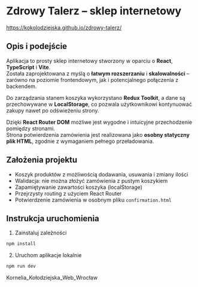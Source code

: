 # Zdrowy Talerz – sklep internetowy
https://kokolodziejska.github.io/zdrowy-talerz/

## Opis i podejście
Aplikacja to prosty sklep internetowy stworzony w oparciu o **React**, **TypeScript** i **Vite**.  
Została zaprojektowana z myślą o **łatwym rozszerzaniu** i **skalowalności** – zarówno na poziomie frontendowym, jak i potencjalnego połączenia z backendem.

Do zarządzania stanem koszyka wykorzystano **Redux Toolkit**, a dane są przechowywane w **LocalStorage**, co pozwala użytkownikowi kontynuować zakupy nawet po odświeżeniu strony.

Dzięki **React Router DOM** możliwe jest wygodne i intuicyjne przechodzenie pomiędzy stronami.  
Strona potwierdzenia zamówienia jest realizowana jako **osobny statyczny plik HTML**, zgodnie z wymaganiem pełnego przeładowania.

## Założenia projektu
- Koszyk produktów z możliwością dodawania, usuwania i zmiany ilości
- Walidacja: nie można złożyć zamówienia z pustym koszykiem
- Zapamiętywanie zawartości koszyka (localStorage)
- Przejrzysty routing z użyciem React Router
- Potwierdzenie zamówienia w osobnym pliku `confirmation.html`


## Instrukcja uruchomienia
1. Zainstaluj zależności
```bash
npm install
```
2. Uruchom aplikacje lokalnie
```bash
npm run dev
```

Kornelia_Kołodziejska_Web_Wrocław
